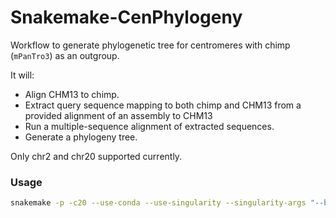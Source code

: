 # Snakemake-CenPhylogeny
Workflow to generate phylogenetic tree for centromeres with chimp (`mPanTro3`) as an outgroup.

It will:
* Align CHM13 to chimp.
* Extract query sequence mapping to both chimp and CHM13 from a provided alignment of an assembly to CHM13
* Run a multiple-sequence alignment of extracted sequences.
* Generate a phylogeny tree.

Only chr2 and chr20 supported currently.

### Usage
```bash
snakemake -p -c20 --use-conda --use-singularity --singularity-args "--bind /project/logsdon_shared/data" --rerun-incomplete
```
